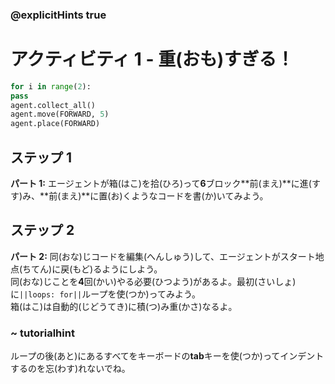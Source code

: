 ### @explicitHints true
# アクティビティ 1 - 重(おも)すぎる！

```python
for i in range(2):
pass
agent.collect_all()
agent.move(FORWARD, 5)
agent.place(FORWARD)
```

## ステップ 1
**パート 1:** エージェントが箱(はこ)を拾(ひろ)って**6**ブロック**前(まえ)**に進(すす)み、**前(まえ)**に置(お)くようなコードを書(か)いてみよう。

## ステップ 2
**パート 2:** 同(おな)じコードを編集(へんしゅう)して、エージェントがスタート地点(ちてん)に戻(もど)るようにしよう。<br>
同(おな)じことを**4**回(かい)やる必要(ひつよう)があるよ。最初(さいしょ)に`||loops: for||`ループを使(つか)ってみよう。<br>
箱(はこ)は自動的(じどうてき)に積(つ)み重(かさ)なるよ。 
### ~ tutorialhint 
ループの後(あと)にあるすべてをキーボードの**tab**キーを使(つか)ってインデントするのを忘(わす)れないでね。
